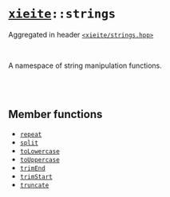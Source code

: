 # [`xieite`](../README.md)`::strings`
Aggregated in header [`<xieite/strings.hpp>`](../include/xieite/strings.hpp)

<br/>

A namespace of string manipulation functions.

<br/><br/>

## Member functions
- [`repeat`](../docs/strings/repeat.md)
- [`split`](../docs/strings/split.md)
- [`toLowercase`](../docs/strings/toLowercase.md)
- [`toUppercase`](../docs/strings/toUppercase.md)
- [`trimEnd`](../docs/strings/trimEnd.md)
- [`trimStart`](../docs/strings/trimStart.md)
- [`truncate`](../docs/strings/truncate.md)
